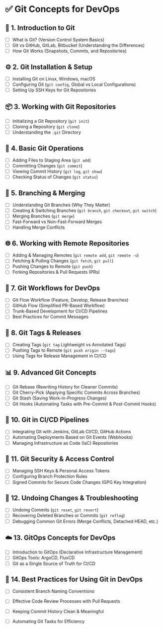 # ✅ Git Concepts for DevOps

## 🚀 **1. Introduction to Git**
- [ ] What is Git? (Version Control System Basics)
- [ ] Git vs GitHub, GitLab, Bitbucket (Understanding the Differences)
- [ ] How Git Works (Snapshots, Commits, and Repositories)

## ⚙️ **2. Git Installation & Setup**
- [ ] Installing Git on Linux, Windows, macOS
- [ ] Configuring Git (`git config`, Global vs Local Configurations)
- [ ] Setting Up SSH Keys for Git Repositories

## 📦 **3. Working with Git Repositories**
- [ ] Initializing a Git Repository (`git init`)
- [ ] Cloning a Repository (`git clone`)
- [ ] Understanding the `.git` Directory

## 📝 **4. Basic Git Operations**
- [ ] Adding Files to Staging Area (`git add`)
- [ ] Committing Changes (`git commit`)
- [ ] Viewing Commit History (`git log`, `git show`)
- [ ] Checking Status of Changes (`git status`)

## 🔄 **5. Branching & Merging**
- [ ] Understanding Git Branches (Why They Matter)
- [ ] Creating & Switching Branches (`git branch`, `git checkout`, `git switch`)
- [ ] Merging Branches (`git merge`)
- [ ] Fast-Forward vs Non-Fast-Forward Merges
- [ ] Handling Merge Conflicts

## 🌐 **6. Working with Remote Repositories**
- [ ] Adding & Managing Remotes (`git remote add`, `git remote -v`)
- [ ] Fetching & Pulling Changes (`git fetch`, `git pull`)
- [ ] Pushing Changes to Remote (`git push`)
- [ ] Forking Repositories & Pull Requests (PRs)

## 🎯 **7. Git Workflows for DevOps**
- [ ] Git Flow Workflow (Feature, Develop, Release Branches)
- [ ] GitHub Flow (Simplified PR-Based Workflow)
- [ ] Trunk-Based Development for CI/CD Pipelines
- [ ] Best Practices for Commit Messages

## 🔐 **8. Git Tags & Releases**
- [ ] Creating Tags (`git tag` Lightweight vs Annotated Tags)
- [ ] Pushing Tags to Remote (`git push origin --tags`)
- [ ] Using Tags for Release Management in CI/CD

## 📊 **9. Advanced Git Concepts**
- [ ] Git Rebase (Rewriting History for Cleaner Commits)
- [ ] Git Cherry-Pick (Applying Specific Commits Across Branches)
- [ ] Git Stash (Saving Work-in-Progress Changes)
- [ ] Git Hooks (Automating Tasks with Pre-Commit & Post-Commit Hooks)

## 🚀 **10. Git in CI/CD Pipelines**
- [ ] Integrating Git with Jenkins, GitLab CI/CD, GitHub Actions
- [ ] Automating Deployments Based on Git Events (Webhooks)
- [ ] Managing Infrastructure as Code (IaC) Repositories

## 🔐 **11. Git Security & Access Control**
- [ ] Managing SSH Keys & Personal Access Tokens
- [ ] Configuring Branch Protection Rules
- [ ] Signed Commits for Secure Code Changes (GPG Key Integration)

## 🔄 **12. Undoing Changes & Troubleshooting**
- [ ] Undoing Commits (`git reset`, `git revert`)
- [ ] Recovering Deleted Branches or Commits (`git reflog`)
- [ ] Debugging Common Git Errors (Merge Conflicts, Detached HEAD, etc.)

## ☁️ **13. GitOps Concepts for DevOps**
- [ ] Introduction to GitOps (Declarative Infrastructure Management)
- [ ] GitOps Tools: ArgoCD, FluxCD
- [ ] Git as a Single Source of Truth for CI/CD

## 📝 **14. Best Practices for Using Git in DevOps**
- [ ] Consistent Branch Naming Conventions
- [ ] Effective Code Review Processes with Pull Requests
- [ ] Keeping Commit History Clean & Meaningful
- [ ] Automating Git Tasks for Efficiency

